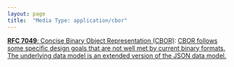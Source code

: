 ```yaml
---
layout: page
title:  "Media Type: application/cbor"
---
```


[**RFC 7049**: Concise Binary Object Representation (CBOR)](/specs/IETF/RFC/7049 "The Concise Binary Object Representation (CBOR) is a data format whose design goals include the possibility of extremely small code size, fairly small message size, and extensibility without the need for version negotiation. These design goals make it different from earlier binary serializations such as ASN.1 and MessagePack."): [CBOR follows some specific design goals that are not well met by current binary formats. The underlying data model is an extended version of the JSON data model.]()

